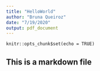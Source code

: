 ```yaml
---
title: "HelloWorld"
author: "Bruna Queiroz"
date: "7/19/2020"
output: pdf_document
---
```


```{r setup, include=FALSE}
knitr::opts_chunk$set(echo = TRUE)
```

## This is a markdown file
